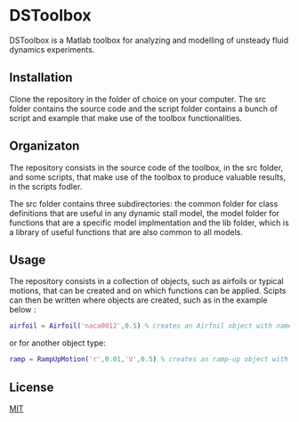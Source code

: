 # DSToolbox

DSToolbox is a Matlab toolbox for analyzing and modelling of unsteady fluid dynamics experiments.

## Installation

Clone the repository in the folder of choice on your computer. The src folder contains the source code and the script folder contains a bunch of script and example that make use of the toolbox functionalities.

## Organizaton 

The repository consists in the source code of the toolbox, in the src folder, and some scripts, that make use of the toolbox to produce valuable results, in the scripts fodler. 

The src folder contains three subdirectories: the common folder for class definitions that are useful in any dynamic stall model, the model folder for functions that are a specific model implmentation and the lib folder, which is a library of useful functions that are also common to all models.

## Usage

The repository consists in a collection of objects, such as airfoils or typical motions, that can be created and on which functions can be applied. Scipts can then be written where objects are created, such as in the example below : 

```matlab
airfoil = Airfoil('naca0012',0.5) % creates an Airfoil object with name naca0012 and 0.5m chord length
```
or for another object type: 

```matlab
ramp = RampUpMotion('r',0.01,'V',0.5) % creates an ramp-up object with reduced pitch rate 0.01 and incoming flow velocity 0.5m/s.
```

## License
[MIT](https://choosealicense.com/licenses/mit/)
